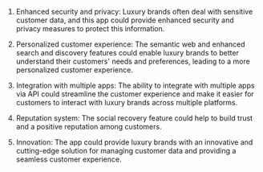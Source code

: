 
1.  Enhanced security and privacy: Luxury brands often deal with sensitive customer data, and this app could provide enhanced security and privacy measures to protect this information.
    
2.  Personalized customer experience: The semantic web and enhanced search and discovery features could enable luxury brands to better understand their customers' needs and preferences, leading to a more personalized customer experience.
    
3.  Integration with multiple apps: The ability to integrate with multiple apps via API could streamline the customer experience and make it easier for customers to interact with luxury brands across multiple platforms.
    
4.  Reputation system: The social recovery feature could help to build trust and a positive reputation among customers.
    
5.  Innovation: The app could provide luxury brands with an innovative and cutting-edge solution for managing customer data and providing a seamless customer experience.



